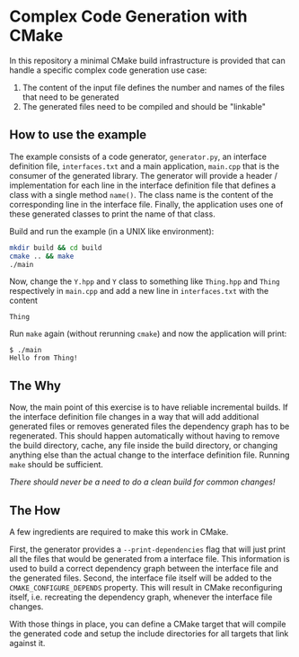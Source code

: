 # Complex Code Generation with CMake

In this repository a minimal CMake build infrastructure is provided that can
handle a specific complex code generation use case:

1. The content of the input file defines the number and names of the files that
   need to be generated
2. The generated files need to be compiled and should be "linkable"

## How to use the example

The example consists of a code generator, `generator.py`, an interface
definition file, `interfaces.txt` and a main application, `main.cpp` that is
the consumer of the generated library. The generator will provide a header /
implementation for each line in the interface definition file that defines a
class with a single method `name()`. The class name is the content of the
corresponding line in the interface file. Finally, the application uses one of
these generated classes to print the name of that class.

Build and run the example (in a UNIX like environment):
```sh
mkdir build && cd build
cmake .. && make
./main
```

Now, change the `Y.hpp` and `Y` class to something like `Thing.hpp` and `Thing`
respectively in `main.cpp` and add a new line in `interfaces.txt` with the
content
```
Thing
```
Run `make` again (without rerunning `cmake`) and now the application will print:
```
$ ./main
Hello from Thing!
```


## The Why

Now, the main point of this exercise is to have reliable incremental builds. If
the interface definition file changes in a way that will add additional
generated files or removes generated files the dependency graph has to be
regenerated. This should happen automatically without having to remove the
build directory, cache, any file inside the build directory, or changing
anything else than the actual change to the interface definition file. Running
`make` should be sufficient.

_There should never be a need to do a clean build for common changes!_

## The How

A few ingredients are required to make this work in CMake.

First, the generator provides a `--print-dependencies` flag that will just
print all the files that would be generated from a interface file. This
information is used to build a correct dependency graph between the interface
file and the generated files. Second, the interface file itself will be added
to the `CMAKE_CONFIGURE_DEPENDS` property. This will result in CMake
reconfiguring itself, i.e. recreating the dependency graph, whenever the
interface file changes.

With those things in place, you can define a CMake target that will compile the
generated code and setup the include directories for all targets that link
against it.

